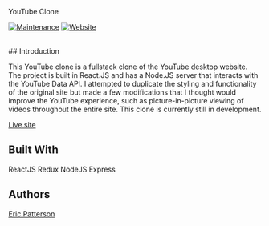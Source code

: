 YouTube Clone


[![Maintenance](https://img.shields.io/maintenance/yes/2017.svg)]()
[![Website](https://youtubeclone.ericcpatterson.com)]()

<br>
## Introduction

This YouTube clone is a fullstack clone of the YouTube desktop website. The project is built in React.JS and has a Node.JS server that interacts with the YouTube Data API. I attempted to duplicate the styling and functionality of the original site but made a few modifications that I thought would improve the YouTube experience, such as picture-in-picture viewing of videos throughout the entire site. This clone is currently still in development. 

[Live site](https://youtubeclone.ericcpatterson.com)
<br>

## Built With

ReactJS
Redux
NodeJS
Express

## Authors

[Eric Patterson](https://github.com/erpatterson11)
